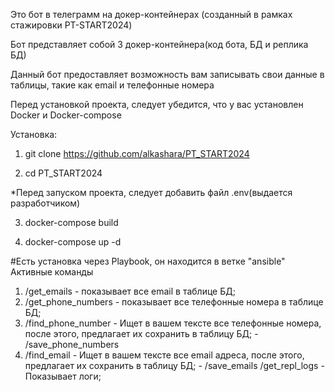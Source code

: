 Это бот в телеграмм на докер-контейнерах (созданный в рамках стажировки PT-START2024)

Бот представляет собой 3 докер-контейнера(код бота, БД и реплика БД)

Данный бот предоставляет возможность вам записывать свои данные в таблицы, такие как email и телефонные номера

Перед установкой проекта, следует убедится, что у вас установлен Docker и Docker-compose

Установка:

1)  git clone https://github.com/alkashara/PT_START2024

2)  cd PT_START2024

*Перед запуском проекта, следует добавить файл .env(выдается разработчиком)

3)  docker-compose build

4)  docker-compose up -d


#Есть установка через Playbook, он находится в ветке "ansible"
Активные команды
1)  /get_emails - показывает все email в таблице БД;
2)  /get_phone_numbers - показывает все телефонные номера в таблице БД;
3)  /find_phone_number - Ищет в вашем тексте все телефонные номера, после этого, предлагает их сохранить в таблицу БД; - /save_phone_numbers
4)  /find_email - Ищет в вашем тексте все email адреса, после этого, предлагает их сохранить в таблицу БД; - /save_emails
/get_repl_logs - Показывает логи;
